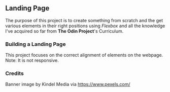 ## Landing Page
The purpose of this project is to create something from scratch and the get various elements in their right positions using *Flexbox* and all the knowledge I've acquired so far from **The Odin Project**'s Curriculum.

### Building a Landing Page
This project focuses on the correct alignment of elements on the webpage.
Note: It is not responsive.

### Credits
Banner image by Kindel Media via https://www.pexels.com/






